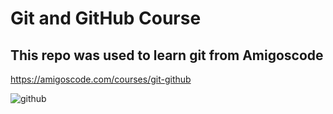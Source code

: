 # Git and GitHub Course
## This repo was used to learn git from Amigoscode

https://amigoscode.com/courses/git-github

![github](https://user-images.githubusercontent.com/41866995/181917456-e578a852-e45b-4b11-98e2-2ce0efc16138.jpg)

